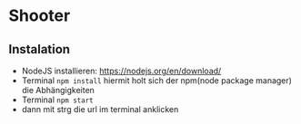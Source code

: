 # Shooter

## Instalation

- NodeJS installieren: https://nodejs.org/en/download/
- Terminal `npm install` hiermit holt sich der npm(node package manager) die Abhängigkeiten
- Terminal `npm start`
- dann mit strg die url im terminal anklicken 
